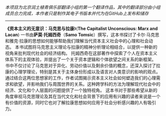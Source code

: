 *本项目为北京润土植青俱乐部翻译小组的第一个翻译作品，其中的翻译部分由小组成员合力完成，本作者只是制作其电子书版本并代为在GitHub上发布和储存*
*****
**《资本主义的无意识：马克思与拉康**》(**The Capitalist Unconscious: Marx and Lacan**) 一书由**萨莫·托姆西奇**（**Samo Tomsic**）撰写，这本书探讨了卡尔·马克思和雅克·拉康的思想如何能够帮助我们理解当代资本主义社会中的心理和社会动态。
本书试图将马克思主义理论与拉康的精神分析理论相结合，以提供一种新的视角来批判现代社会的经济结构。
托姆西奇在这部著作中探索了个人在资本主义体系下的主观体验，并提出了一个关于资本逻辑和个体欲望之间关系的新框架。
书中不仅讨论了马克思对于异化、劳动价值以及剩余价值的概念，还深入探讨了拉康的心理学理论，特别是其关于主体身份形成以及语言对人类意识的影响的观点。
通过结合这两位思想家的工作，作者试图揭示资本主义社会如何塑造我们的心理需求和欲望，并影响我们与周围世界的关系。这种跨学科的方法为理解现代社会中的经济、文化和个人层面的问题提供了一个独特视角。
这本书对于那些希望从新的角度审视马克思理论及其在当代文化和社会背景下的应用有兴趣的读者来说是一个有价值的资源，同时它也对了解拉康思想如何应用于社会分析感兴趣的人有吸引力。
